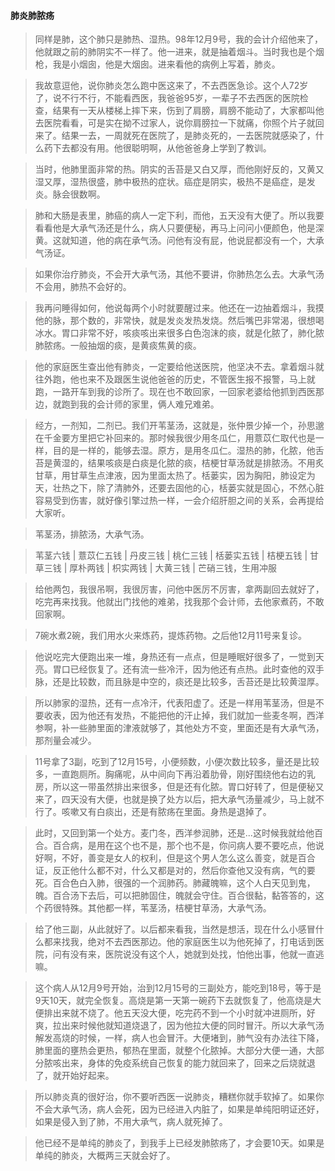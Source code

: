 #### 肺炎肺脓疡

> 同样是肺，这个肺只是肺热、湿热。98年12月9号，我的会计介绍他来了，他就跟之前的肺阴实不一样了。他一进来，就是抽着烟斗。当时我也是个烟枪，我是小烟囱，他是大烟囱。进来看他的病例上写着，肺炎。

> 我故意逗他，说你肺炎怎么跑中医这来了，不去西医急诊。这个人72岁了，说不行不行，不能看西医，我爸爸95岁，一辈子不去西医的医院检查，结果有一天从楼梯上摔下来，伤到了肩膀，肩膀不能动了，大家都叫他去医院看看，可是实在拗不过家人，说你肩膀拉一下就痛，你照个片子就回来了。结果一去，一周就死在医院了，是肺炎死的，一去医院就感染了，什么药下去都没有用。他很聪明啊，从他爸爸身上学到了教训。

> 当时，他肺里面非常的热。阴实的舌苔是又白又厚，而他刚好反的，又黄又湿又厚，湿热很盛，肺中极热的症状。癌症是阴实，极热不是癌症，是发炎。脉会很数啊。

> 肺和大肠是表里，肺癌的病人一定下利，而他，五天没有大便了。所以我要看看他是大承气汤还是什么，病人只要便秘，再马上问问小便颜色，他是深黄。这就知道，他的病在承气汤。问他有没有屁，他说屁都没有一个，大承气汤证。

> 如果你治疗肺炎，不会开大承气汤，其他不要讲，你肺热怎么去。大承气汤不会用，肺热不会好的。

> 我再问睡得如何，他说每两个小时就要醒过来。他还在一边抽着烟斗，我摸他的脉，那个数的，非常快，就是发炎发热发烧。然后嘴巴非常渴，很想喝冰水。胃口非常不好，咳痰咳出来很多白色泡沫的痰，就是化脓了，肺化脓肺脓疡。一般抽烟的痰，是黄痰焦黄的痰。

> 他的家庭医生查出他有肺炎，一定要给他送医院，他坚决不去。拿着烟斗就往外跑，他也来不及跟医生说他爸爸的历史，不管医生报不报警，马上就跑，一路开车到我的诊所了。现在也不敢回家，一回家老婆给他抓到西医那边，就跑到我的会计师的家里，俩人难兄难弟。

> 经方，一剂知，二剂已。我们开苇茎汤，这就是，张仲景少掉一个，孙思邈在千金要方里把它补回来的。那时候我很少用冬瓜仁，用薏苡仁取代也是一样，目的是一样的，能够去湿。原方，是用冬瓜仁。湿热的肺，化脓，他舌苔是黄湿的，结果咳痰是白痰是化脓的痰，桔梗甘草汤就是排脓汤。不用炙甘草，用甘草生点津液，因为里面太热了。栝蒌实，因为胸阳，肺设定为天，壮热之下，除了清肺外，还要去固他的心，栝蒌实就是固心，不然心脏容易受到伤害，就好像引擎过热一样，一会介绍肝胆之间的关系，会再提给大家听。

> 苇茎汤，排脓汤，大承气汤。

> 苇茎六钱 | 薏苡仁五钱 | 丹皮三钱 | 桃仁三钱 | 栝蒌实五钱 | 桔梗五钱 | 甘草三钱 | 厚朴两钱 | 枳实两钱 | 大黄三钱 | 芒硝三钱，生用冲服

> 给他两包，我很吊啊，我很厉害，问他中医厉不厉害，拿两副回去就好了，吃完再来找我。他就出门找他的难弟，找我那个会计师，去他家煮药，不敢回家啊。

> 7碗水煮2碗，我们用水火来炼药，提炼药物。之后他12月11号来复诊。

> 他说吃完大便跑出来一堆，身热还有一点点，但是睡眠好很多了，一觉到天亮。胃口已经恢复了。还有流一些冷汗，因为他还有点热。此时查他的双手脉，还是比较数，而且脉是中空的，痰还是比较多，舌苔还是比较黄湿厚。

> 所以肺家的湿热，还有一点冷汗，代表阳虚了。还是一样用苇茎汤，但是不要收表，因为他还有发热，不能把他的汗止掉，我们就加一些麦冬啊，西洋参啊，补一些肺里面的津液就够了，其他处方不变，里面还是有大承气汤，那剂量会减少。

> 11号拿了3副，吃到了12月15号，小便频数，小便次数比较多，量还是比较多，一直跑厕所。胸痛呢，从中间向下再沿着肋骨，刚好围绕他右边的乳房，所以这一带虽然排出来很多，但是还有化脓。胃口好转了，但是便秘又来了，四天没有大便，也就是换了处方以后，把大承气汤量减少，马上就不行了。咳嗽又有白痰出，还是有脓疡在里面。身热是退掉了。

> 此时，又回到第一个处方。麦门冬，西洋参润肺，还是...这时候我就给他百合。百合病，是用在这个也不是，那个也不是，你问病人要不要吃点，他说好啊，不好，善变是女人的权利，但是这个男人怎么这么善变，就是百合证，反正他什么都不对，什么又都是对的，然后你查他又没有病，气的要死。百合色白入肺，很强的一个润肺药。肺藏魄嘛，这个人白天见到鬼，魄。百合汤下去后，可以把肺固住，魄就会守住。百合很黏，黏答答的，这个药很特殊。其他都一样，苇茎汤，桔梗甘草汤，大承气汤。

> 给了他三副，从此就好了。以后都来看我，当然是想活，现在什么小感冒什么都来找我，绝对不去西医那边。他的家庭医生以为他死掉了，打电话到医院，问有没有来，医院说没有这个人，她就到处找，怕他出事，他就一直逃嘛。

> 这个病人从12月9号开始，治到12月15号的三副处方，能吃到18号，等于是9天10天，就完全恢复。高烧是第一天第一碗药下去就恢复了，他高烧是大便排出来就不烧了。他五天没大便，吃完药不到一个小时就冲进厕所，好爽，拉出来时候他就知道烧退了，因为他拉大便的同时冒汗。所以大承气汤解发高烧的时候，一样，病人也会冒汗。大便堵到，肺气没有办法往下降，肺里面的壅热会更热，郁热在里面，就整个化脓掉。大部分大便一通，大部分脓咳出来，身体的免疫系统自己恢复的能力就回来了，回来之后烧就退了，就开始好起来。

> 所以肺炎真的很好治，你不要听西医一说肺炎，糟糕你就手软掉了。如果你不会大承气汤，病人会死，因为已经进入内脏了，如果是单纯阳明证还好，如果是侵入到了肺，不用大承气，病人就死掉了。

> 他已经不是单纯的肺炎了，到我手上已经发肺脓疡了，才会要10天。如果是单纯的肺炎，大概两三天就会好了。